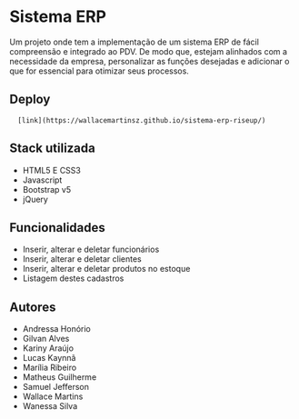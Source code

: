 
# Sistema ERP

Um projeto onde tem a implementação de um sistema ERP de fácil compreensão e integrado ao PDV. De
modo que, estejam alinhados com a necessidade da empresa, personalizar as funções desejadas e adicionar o que for essencial para otimizar seus processos.

## Deploy

```
  [link](https://wallacemartinsz.github.io/sistema-erp-riseup/)
```

## Stack utilizada

- HTML5 E CSS3
- Javascript
- Bootstrap v5
- jQuery

## Funcionalidades

- Inserir, alterar e deletar funcionários
- Inserir, alterar e deletar clientes
- Inserir, alterar e deletar produtos no estoque
- Listagem destes cadastros

## Autores

- Andressa Honório
- Gilvan Alves
- Kariny Araújo
- Lucas Kaynnã
- Marília Ribeiro
- Matheus Guilherme
- Samuel Jefferson
- Wallace Martins
- Wanessa Silva
